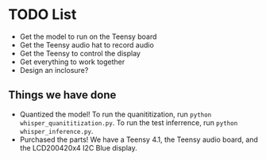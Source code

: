# TODO List

- Get the model to run on the Teensy board
- Get the Teensy audio hat to record audio
- Get the Teensy to control the display
- Get everything to work together
- Design an inclosure?

## Things we have done

- Quantized the model! To run the quanititization, run `python whisper_quanititization.py`. To run the test inferrence, run `python whisper_inference.py`. 
- Purchased the parts! We have a Teensy 4.1, the Teensy audio board, and the LCD200420x4 I2C Blue display.
